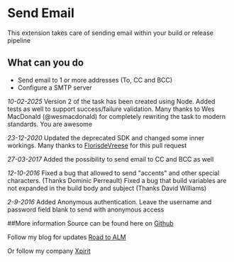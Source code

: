 # Send Email
This extension takes care of sending email within your build or release pipeline

## What can you do
* Send email to 1 or more addresses (To, CC and BCC)
* Configure a SMTP server 

*10-02-2025*
Version 2 of the task has been created using Node. Added tests as well to support success/failure validation.
Many thanks to Wes MacDonald (@wesmacdonald) for completely rewriting the task to modern standards. You are awesome

*23-12-2020*
Updated the deprecated SDK and changed some inner workings. Many thanks to [FlorisdeVreese](https://github.com/FlorisDevreese) for this pull request

*27-03-2017*
Added the possibility to send email to CC and BCC as well

*12-10-2016*
Fixed a bug that allowed to send "accents" and other special characters. (Thanks Dominic Perreault)
Fixed a bug that build variables are not expanded in the build body and subject (Thanks David Williams)


*2-9-2016*
Added Anonymous authentication. Leave the username and password field blank to send with anonymous access

##More information
Source can be found here on [Github](https://github.com/renevanosnabrugge/SendEmail-BuildTask)

Follow my blog for updates [Road to ALM](http://www.roadtoalm.com)

Or follow my company [Xpirit](http://xpirit.com)

